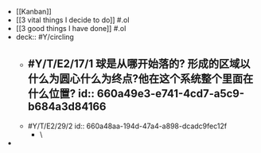 - [[Kanban]]
- [[3 vital things I decide to do]] #.ol
- [[3 good things I have done]] #.ol
- deck:: #Y/circling
	- #Y/T/E2/17/1 球是从哪开始落的? 形成的区域以什么为圆心什么为终点?他在这个系统整个里面在什么位置?
	  id:: 660a49e3-e741-4cd7-a5c9-b684a3d84166
		-
	- #Y/T/E2/29/2
	  id:: 660a48aa-194d-47a4-a898-dcadc9fec12f
		- \
-